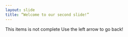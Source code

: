 ```yaml
---
layout: slide
title: “Welcome to our second slide!”
---
```

This items is not complete
Use the left arrow to go back!
